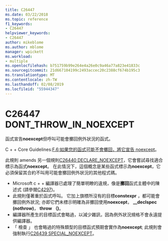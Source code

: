 ```yaml
---
title: C26447
ms.date: 03/22/2018
ms.topic: reference
f1_keywords:
- C26447
helpviewer_keywords:
- C26447
author: mikeblome
ms.author: mblome
manager: wpickett
ms.workload:
- multiple
ms.openlocfilehash: b751759b99e264e4a26e0c9a46a77a823e41833c
ms.sourcegitcommit: 21d667104199c2493accec20c2388cf674b195c3
ms.translationtype: MT
ms.contentlocale: zh-TW
ms.lasthandoff: 02/08/2019
ms.locfileid: "55944347"
---
```

# <a name="c26447-dontthrowinnoexcept"></a>C26447 DONT_THROW_IN_NOEXCEPT

函式宣告**noexcept**但呼叫可能會擲回例外狀況的函式。

C + + Core Guidelines:[F.6:如果您的函式可能不會擲回，將它宣告 noexcept](https://github.com/isocpp/CppCoreGuidelines/blob/master/CppCoreGuidelines.md#f6-if-your-function-may-not-throw-declare-it-noexcept)。

此規則 amends 另一個規則[C26440 DECLARE_NOEXCEPT](c26440.md)，它會嘗試尋找適合標示為函式**noexcept**。 在此情況下，這個概念是某些函式標示為**noexcept**，它必須保留其合約不叫用可能會擲回例外狀況的其他程式碼。

- Microsoft c + + 編譯器已處理了簡單明瞭的違規，像是**擲回**函式主體中的陳述式 (請參閱[C4297](/cpp/error-messages/compiler-warnings/compiler-warning-level-1-c4297))。
- 此規則僅著重於函式呼叫。 它加上旗標所沒有的目標**constexpr** ，都可能會擲回例外狀況; 亦即它們未標示明確為非擲回使用**noexcept**， **__declspec (nothrow)**， **throw （)**。
- 編譯器所產生的目標函式會略過，以減少雜訊，因為例外狀況規格不會永遠提供編譯器。
- 「 檢查 」 也會略過的特殊類型的目標函式預期會實作為**noexcept**; 此規則會強制執行[C26439 SPECIAL_NOEXCEPT](c26439.md)。
